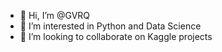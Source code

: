 - 👋 Hi, I’m @GVRQ
- 👀 I’m interested in Python and Data Science
- 👋 I’m looking to collaborate on Kaggle projects

<!---
GVRQ/GVRQ is a ✨ special ✨ repository because its `README.md` (this file) appears on your GitHub profile.
You can click the Preview link to take a look at your changes.
--->

